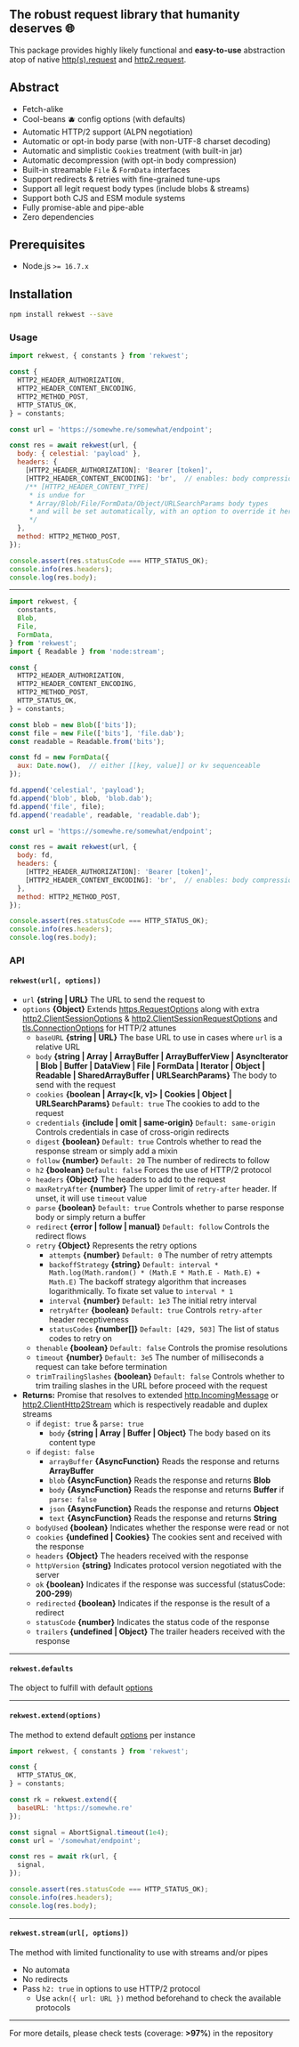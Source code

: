 The robust request library that humanity deserves 🌐
---
This package provides highly likely functional and **easy-to-use** abstraction atop of
native [http(s).request](https://nodejs.org/api/https.html#https_https_request_url_options_callback)
and [http2.request](https://nodejs.org/api/http2.html#http2_clienthttp2session_request_headers_options).

## Abstract

* Fetch-alike
* Cool-beans 🫐 config options (with defaults)
* Automatic HTTP/2 support (ALPN negotiation)
* Automatic or opt-in body parse (with non-UTF-8 charset decoding)
* Automatic and simplistic `Cookies` treatment (with built-in jar)
* Automatic decompression (with opt-in body compression)
* Built-in streamable `File` & `FormData` interfaces
* Support redirects & retries with fine-grained tune-ups
* Support all legit request body types (include blobs & streams)
* Support both CJS and ESM module systems
* Fully promise-able and pipe-able
* Zero dependencies

## Prerequisites

* Node.js `>= 16.7.x`

## Installation

```bash
npm install rekwest --save
```

### Usage

```javascript
import rekwest, { constants } from 'rekwest';

const {
  HTTP2_HEADER_AUTHORIZATION,
  HTTP2_HEADER_CONTENT_ENCODING,
  HTTP2_METHOD_POST,
  HTTP_STATUS_OK,
} = constants;

const url = 'https://somewhe.re/somewhat/endpoint';

const res = await rekwest(url, {
  body: { celestial: 'payload' },
  headers: {
    [HTTP2_HEADER_AUTHORIZATION]: 'Bearer [token]',
    [HTTP2_HEADER_CONTENT_ENCODING]: 'br',  // enables: body compression
    /** [HTTP2_HEADER_CONTENT_TYPE]
     * is undue for
     * Array/Blob/File/FormData/Object/URLSearchParams body types
     * and will be set automatically, with an option to override it here
     */
  },
  method: HTTP2_METHOD_POST,
});

console.assert(res.statusCode === HTTP_STATUS_OK);
console.info(res.headers);
console.log(res.body);
```

---

```javascript
import rekwest, {
  constants,
  Blob,
  File,
  FormData,
} from 'rekwest';
import { Readable } from 'node:stream';

const {
  HTTP2_HEADER_AUTHORIZATION,
  HTTP2_HEADER_CONTENT_ENCODING,
  HTTP2_METHOD_POST,
  HTTP_STATUS_OK,
} = constants;

const blob = new Blob(['bits']);
const file = new File(['bits'], 'file.dab');
const readable = Readable.from('bits');

const fd = new FormData({
  aux: Date.now(),  // either [[key, value]] or kv sequenceable
});

fd.append('celestial', 'payload');
fd.append('blob', blob, 'blob.dab');
fd.append('file', file);
fd.append('readable', readable, 'readable.dab');

const url = 'https://somewhe.re/somewhat/endpoint';

const res = await rekwest(url, {
  body: fd,
  headers: {
    [HTTP2_HEADER_AUTHORIZATION]: 'Bearer [token]',
    [HTTP2_HEADER_CONTENT_ENCODING]: 'br',  // enables: body compression
  },
  method: HTTP2_METHOD_POST,
});

console.assert(res.statusCode === HTTP_STATUS_OK);
console.info(res.headers);
console.log(res.body);
```

### API

#### `rekwest(url[, options])`

* `url` **{string | URL}** The URL to send the request to
* `options` **{Object}**
  Extends [https.RequestOptions](https://nodejs.org/api/https.html#https_https_request_url_options_callback)
  along with
  extra [http2.ClientSessionOptions](https://nodejs.org/api/http2.html#http2_http2_connect_authority_options_listener)
  & [http2.ClientSessionRequestOptions](https://nodejs.org/api/http2.html#http2_clienthttp2session_request_headers_options)
  and [tls.ConnectionOptions](https://nodejs.org/api/tls.html#tls_tls_connect_options_callback)
  for HTTP/2 attunes
  * `baseURL` **{string | URL}** The base URL to use in cases where `url` is a relative URL
  * `body` **{string | Array | ArrayBuffer | ArrayBufferView | AsyncIterator | Blob | Buffer | DataView | File |
    FormData | Iterator | Object | Readable | SharedArrayBuffer | URLSearchParams}** The body to send with the request
  * `cookies` **{boolean | Array<[k, v]> | Cookies | Object | URLSearchParams}** `Default: true` The cookies to add to
    the request
  * `credentials` **{include | omit | same-origin}** `Default: same-origin` Controls credentials in case of cross-origin
    redirects
  * `digest` **{boolean}** `Default: true` Controls whether to read the response stream or simply add a mixin
  * `follow` **{number}** `Default: 20` The number of redirects to follow
  * `h2` **{boolean}** `Default: false` Forces the use of HTTP/2 protocol
  * `headers` **{Object}** The headers to add to the request
  * `maxRetryAfter` **{number}** The upper limit of `retry-after` header. If unset, it will use `timeout` value
  * `parse` **{boolean}** `Default: true` Controls whether to parse response body or simply return a buffer
  * `redirect` **{error | follow | manual}** `Default: follow` Controls the redirect flows
  * `retry` **{Object}** Represents the retry options
    * `attempts` **{number}** `Default: 0` The number of retry attempts
    * `backoffStrategy` **{string}** `Default: interval * Math.log(Math.random() * (Math.E * Math.E - Math.E) + Math.E)`
      The backoff strategy algorithm that increases logarithmically. To fixate set value to `interval * 1`
    * `interval` **{number}** `Default: 1e3` The initial retry interval
    * `retryAfter` **{boolean}** `Default: true` Controls `retry-after` header receptiveness
    * `statusCodes` **{number[]}** `Default: [429, 503]` The list of status codes to retry on
  * `thenable` **{boolean}** `Default: false` Controls the promise resolutions
  * `timeout` **{number}** `Default: 3e5` The number of milliseconds a request can take before termination
  * `trimTrailingSlashes` **{boolean}** `Default: false` Controls whether to trim trailing slashes in the URL before
    proceed with the request
* **Returns:** Promise that resolves to
  extended [http.IncomingMessage](https://nodejs.org/api/http.html#http_class_http_incomingmessage)
  or [http2.ClientHttp2Stream](https://nodejs.org/api/http2.html#http2_class_clienthttp2stream) which is respectively
  readable and duplex streams
  * if `degist: true` & `parse: true`
    * `body` **{string | Array | Buffer | Object}** The body based on its content type
  * if `degist: false`
    * `arrayBuffer` **{AsyncFunction}** Reads the response and returns **ArrayBuffer**
    * `blob` **{AsyncFunction}** Reads the response and returns **Blob**
    * `body` **{AsyncFunction}** Reads the response and returns **Buffer** if `parse: false`
    * `json` **{AsyncFunction}** Reads the response and returns **Object**
    * `text` **{AsyncFunction}** Reads the response and returns **String**
  * `bodyUsed` **{boolean}** Indicates whether the response were read or not
  * `cookies` **{undefined | Cookies}** The cookies sent and received with the response
  * `headers` **{Object}** The headers received with the response
  * `httpVersion` **{string}** Indicates protocol version negotiated with the server
  * `ok` **{boolean}** Indicates if the response was successful (statusCode: **200-299**)
  * `redirected` **{boolean}** Indicates if the response is the result of a redirect
  * `statusCode` **{number}** Indicates the status code of the response
  * `trailers` **{undefined | Object}** The trailer headers received with the response

---

#### `rekwest.defaults`

The object to fulfill with default [options](#rekwesturl-options)

---

#### `rekwest.extend(options)`

The method to extend default [options](#rekwesturl-options) per instance

```javascript
import rekwest, { constants } from 'rekwest';

const {
  HTTP_STATUS_OK,
} = constants;

const rk = rekwest.extend({
  baseURL: 'https://somewhe.re'
});

const signal = AbortSignal.timeout(1e4);
const url = '/somewhat/endpoint';

const res = await rk(url, {
  signal,
});

console.assert(res.statusCode === HTTP_STATUS_OK);
console.info(res.headers);
console.log(res.body);
```

---

#### `rekwest.stream(url[, options])`

The method with limited functionality to use with streams and/or pipes

* No automata
* No redirects
* Pass `h2: true` in options to use HTTP/2 protocol
  * Use `ackn({ url: URL })` method beforehand to check the available protocols

---

For more details, please check tests (coverage: **>97%**) in the repository
